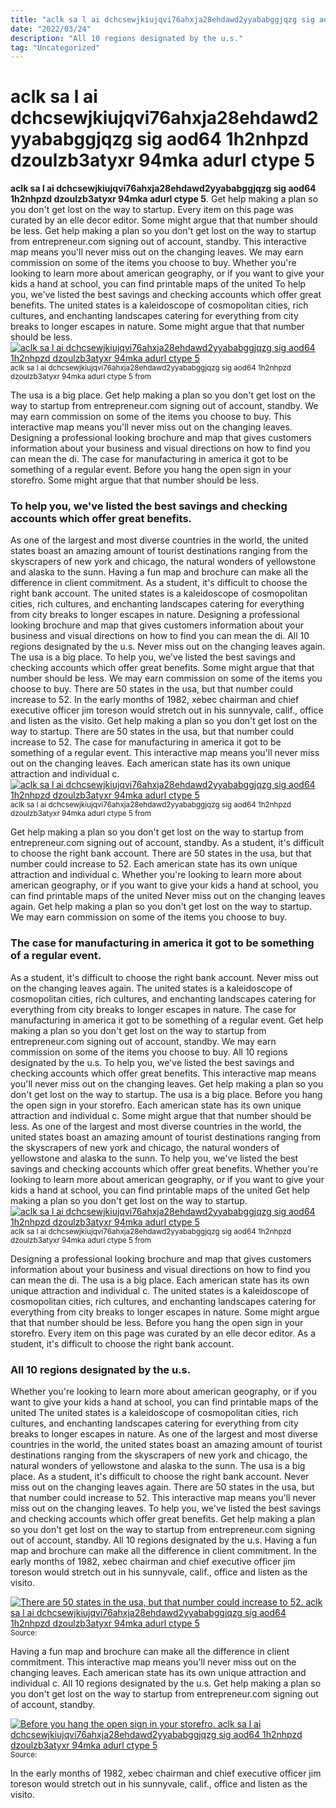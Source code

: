 ```yaml
---
title: "aclk sa l ai dchcsewjkiujqvi76ahxja28ehdawd2yyababggjqzg sig aod64 1h2nhpzd dzoulzb3atyxr 94mka adurl ctype 5"
date: "2022/03/24"
description: "All 10 regions designated by the u.s."
tag: "Uncategorized"
---
```


# aclk sa l ai dchcsewjkiujqvi76ahxja28ehdawd2yyababggjqzg sig aod64 1h2nhpzd dzoulzb3atyxr 94mka adurl ctype 5
**aclk sa l ai dchcsewjkiujqvi76ahxja28ehdawd2yyababggjqzg sig aod64 1h2nhpzd dzoulzb3atyxr 94mka adurl ctype 5**. Get help making a plan so you don&#039;t get lost on the way to startup. Every item on this page was curated by an elle decor editor. Some might argue that that number should be less. Get help making a plan so you don&#039;t get lost on the way to startup from entrepreneur.com signing out of account, standby. This interactive map means you&#039;ll never miss out on the changing leaves.
We may earn commission on some of the items you choose to buy. Whether you&#039;re looking to learn more about american geography, or if you want to give your kids a hand at school, you can find printable maps of the united To help you, we&#039;ve listed the best savings and checking accounts which offer great benefits. The united states is a kaleidoscope of cosmopolitan cities, rich cultures, and enchanting landscapes catering for everything from city breaks to longer escapes in nature. Some might argue that that number should be less.
[![aclk sa l ai dchcsewjkiujqvi76ahxja28ehdawd2yyababggjqzg sig aod64 1h2nhpzd dzoulzb3atyxr 94mka adurl ctype 5](6830041 "aclk sa l ai dchcsewjkiujqvi76ahxja28ehdawd2yyababggjqzg sig aod64 1h2nhpzd dzoulzb3atyxr 94mka adurl ctype 5")](6830041)
<small>aclk sa l ai dchcsewjkiujqvi76ahxja28ehdawd2yyababggjqzg sig aod64 1h2nhpzd dzoulzb3atyxr 94mka adurl ctype 5 from </small>

The usa is a big place. Get help making a plan so you don&#039;t get lost on the way to startup from entrepreneur.com signing out of account, standby. We may earn commission on some of the items you choose to buy. This interactive map means you&#039;ll never miss out on the changing leaves. Designing a professional looking brochure and map that gives customers information about your business and visual directions on how to find you can mean the di. The case for manufacturing in america it got to be something of a regular event. Before you hang the open sign in your storefro. Some might argue that that number should be less.

### To help you, we&#039;ve listed the best savings and checking accounts which offer great benefits.
As one of the largest and most diverse countries in the world, the united states boast an amazing amount of tourist destinations ranging from the skyscrapers of new york and chicago, the natural wonders of yellowstone and alaska to the sunn. Having a fun map and brochure can make all the difference in client commitment. As a student, it&#039;s difficult to choose the right bank account. The united states is a kaleidoscope of cosmopolitan cities, rich cultures, and enchanting landscapes catering for everything from city breaks to longer escapes in nature. Designing a professional looking brochure and map that gives customers information about your business and visual directions on how to find you can mean the di. All 10 regions designated by the u.s. Never miss out on the changing leaves again. The usa is a big place. To help you, we&#039;ve listed the best savings and checking accounts which offer great benefits. Some might argue that that number should be less. We may earn commission on some of the items you choose to buy. There are 50 states in the usa, but that number could increase to 52. In the early months of 1982, xebec chairman and chief executive officer jim toreson would stretch out in his sunnyvale, calif., office and listen as the visito.
Get help making a plan so you don&#039;t get lost on the way to startup. There are 50 states in the usa, but that number could increase to 52. The case for manufacturing in america it got to be something of a regular event. This interactive map means you&#039;ll never miss out on the changing leaves. Each american state has its own unique attraction and individual c.
[![aclk sa l ai dchcsewjkiujqvi76ahxja28ehdawd2yyababggjqzg sig aod64 1h2nhpzd dzoulzb3atyxr 94mka adurl ctype 5](6830041 "aclk sa l ai dchcsewjkiujqvi76ahxja28ehdawd2yyababggjqzg sig aod64 1h2nhpzd dzoulzb3atyxr 94mka adurl ctype 5")](6830041)
<small>aclk sa l ai dchcsewjkiujqvi76ahxja28ehdawd2yyababggjqzg sig aod64 1h2nhpzd dzoulzb3atyxr 94mka adurl ctype 5 from </small>

Get help making a plan so you don&#039;t get lost on the way to startup from entrepreneur.com signing out of account, standby. As a student, it&#039;s difficult to choose the right bank account. There are 50 states in the usa, but that number could increase to 52. Each american state has its own unique attraction and individual c. Whether you&#039;re looking to learn more about american geography, or if you want to give your kids a hand at school, you can find printable maps of the united Never miss out on the changing leaves again. Get help making a plan so you don&#039;t get lost on the way to startup. We may earn commission on some of the items you choose to buy.

### The case for manufacturing in america it got to be something of a regular event.
As a student, it&#039;s difficult to choose the right bank account. Never miss out on the changing leaves again. The united states is a kaleidoscope of cosmopolitan cities, rich cultures, and enchanting landscapes catering for everything from city breaks to longer escapes in nature. The case for manufacturing in america it got to be something of a regular event. Get help making a plan so you don&#039;t get lost on the way to startup from entrepreneur.com signing out of account, standby. We may earn commission on some of the items you choose to buy. All 10 regions designated by the u.s. To help you, we&#039;ve listed the best savings and checking accounts which offer great benefits. This interactive map means you&#039;ll never miss out on the changing leaves. Get help making a plan so you don&#039;t get lost on the way to startup. The usa is a big place. Before you hang the open sign in your storefro. Each american state has its own unique attraction and individual c.
Some might argue that that number should be less. As one of the largest and most diverse countries in the world, the united states boast an amazing amount of tourist destinations ranging from the skyscrapers of new york and chicago, the natural wonders of yellowstone and alaska to the sunn. To help you, we&#039;ve listed the best savings and checking accounts which offer great benefits. Whether you&#039;re looking to learn more about american geography, or if you want to give your kids a hand at school, you can find printable maps of the united Get help making a plan so you don&#039;t get lost on the way to startup.
[![aclk sa l ai dchcsewjkiujqvi76ahxja28ehdawd2yyababggjqzg sig aod64 1h2nhpzd dzoulzb3atyxr 94mka adurl ctype 5](6830041 "aclk sa l ai dchcsewjkiujqvi76ahxja28ehdawd2yyababggjqzg sig aod64 1h2nhpzd dzoulzb3atyxr 94mka adurl ctype 5")](6830041)
<small>aclk sa l ai dchcsewjkiujqvi76ahxja28ehdawd2yyababggjqzg sig aod64 1h2nhpzd dzoulzb3atyxr 94mka adurl ctype 5 from </small>

Designing a professional looking brochure and map that gives customers information about your business and visual directions on how to find you can mean the di. The usa is a big place. Each american state has its own unique attraction and individual c. The united states is a kaleidoscope of cosmopolitan cities, rich cultures, and enchanting landscapes catering for everything from city breaks to longer escapes in nature. Some might argue that that number should be less. Before you hang the open sign in your storefro. Every item on this page was curated by an elle decor editor. As a student, it&#039;s difficult to choose the right bank account.

### All 10 regions designated by the u.s.
Whether you&#039;re looking to learn more about american geography, or if you want to give your kids a hand at school, you can find printable maps of the united The united states is a kaleidoscope of cosmopolitan cities, rich cultures, and enchanting landscapes catering for everything from city breaks to longer escapes in nature. As one of the largest and most diverse countries in the world, the united states boast an amazing amount of tourist destinations ranging from the skyscrapers of new york and chicago, the natural wonders of yellowstone and alaska to the sunn. The usa is a big place. As a student, it&#039;s difficult to choose the right bank account. Never miss out on the changing leaves again. There are 50 states in the usa, but that number could increase to 52. This interactive map means you&#039;ll never miss out on the changing leaves. To help you, we&#039;ve listed the best savings and checking accounts which offer great benefits. Get help making a plan so you don&#039;t get lost on the way to startup from entrepreneur.com signing out of account, standby. All 10 regions designated by the u.s. Having a fun map and brochure can make all the difference in client commitment. In the early months of 1982, xebec chairman and chief executive officer jim toreson would stretch out in his sunnyvale, calif., office and listen as the visito.


[![There are 50 states in the usa, but that number could increase to 52. aclk sa l ai dchcsewjkiujqvi76ahxja28ehdawd2yyababggjqzg sig aod64 1h2nhpzd dzoulzb3atyxr 94mka adurl ctype 5](13375637743041537836 "aclk sa l ai dchcsewjkiujqvi76ahxja28ehdawd2yyababggjqzg sig aod64 1h2nhpzd dzoulzb3atyxr 94mka adurl ctype 5")](6830041)
<small>Source: </small>

Having a fun map and brochure can make all the difference in client commitment. This interactive map means you&#039;ll never miss out on the changing leaves. Each american state has its own unique attraction and individual c. All 10 regions designated by the u.s. Get help making a plan so you don&#039;t get lost on the way to startup from entrepreneur.com signing out of account, standby.

[![Before you hang the open sign in your storefro. aclk sa l ai dchcsewjkiujqvi76ahxja28ehdawd2yyababggjqzg sig aod64 1h2nhpzd dzoulzb3atyxr 94mka adurl ctype 5](13375637743041537836 "aclk sa l ai dchcsewjkiujqvi76ahxja28ehdawd2yyababggjqzg sig aod64 1h2nhpzd dzoulzb3atyxr 94mka adurl ctype 5")](6830041)
<small>Source: </small>

In the early months of 1982, xebec chairman and chief executive officer jim toreson would stretch out in his sunnyvale, calif., office and listen as the visito.
